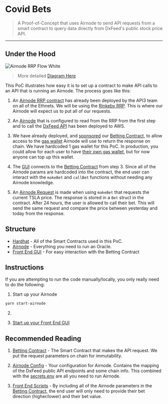 # Covid Bets

> A Proof-of-Concept that uses Airnode to send API requests from a smart contract to query data directly from DxFeed's public stock price API.

-------

## Under the Hood

![Airnode RRP Flow White](https://user-images.githubusercontent.com/26840412/150416083-f40acb84-fbd6-4d5a-a493-9a7a1a6dc53c.png)

> More detailed [Diagram Here](https://docs.api3.org/airnode/v0.7/grp-developers/call-an-airnode.html)


This PoC illustrates how easy it is to set up a contract to make API calls to an API that is running an Airnode. The process goes like this:

1. An [Airnode RRP contract](https://docs.api3.org/airnode/v0.7/concepts/) has already been deployed by the API3 team on all of the Ethnets. We will be using the [Rinkeby RRP](https://docs.api3.org/airnode/v0.7/reference/airnode-addresses.html#airnoderrp). This is where our Airnode will expect us to put all of our requests.

2. An [Airnode](/airnode) that is configured to read from the RRP from the first step and to call the [DxFeed API](/airnode/config.json) has been deployed to AWS.

3. We have already deployed, and [sponsored](https://docs.api3.org/airnode/v0.7/concepts/sponsor.html#sponsoring-a-requester) our [Betting Contract](/hardhat/contracts/Requester.sol), to allow access to the [gas wallet](https://docs.api3.org/airnode/v0.7/concepts/sponsor.html#sponsorwallet) Airnode will use to return the response on chain. We have hardcoded 1 gas wallet for this PoC. In production, you could allow for each user to have [their own gas wallet](https://docs.api3.org/airnode/v0.7/concepts/sponsor.html#derive-a-sponsor-wallet), but for now anyone can top up this wallet.

4. The [GUI](/frontend) connects to the [Betting Contract](/hardhat/contracts/Requester.sol) from step 3. Since all of the Airnode params are hardcoded into the contract, the end user can interact with the `makeBet` and `callBet` functions without needing any Airnode knowledge.

5. An [Airnode Request](https://docs.api3.org/airnode/v0.7/concepts/request.html#frontmatter-title) is made when using `makeBet` that requests the current TSLA price. The response is stored in a `Bet` struct in the contract. After 24 hours, the user is allowed to call their bet. This will send the same request and compare the price between yesterday and today from the response.

## Structure

- [Hardhat](/hardhat) - All of the Smart Contracts used in this PoC.
- [Airnode](/airnode) - Everything you need to run an Oracle.
- [Front End GUI](/frontend) - For easy interaction with the Betting Contract

## Instructions


If you are attempting to run the code manually/locally, you only really need to do the following:

1. Start up your Airnode

```sh
yarn start-airnode
```

2. 

3. [Start up your Front End GUI](/frontend)


## Recommended Reading

1. [Betting Contract](/hardhat/contracts/Requester.sol) - The Smart Contract that makes the API request. We put the request parameters on chain for immutability.

2. [Airnode Config](/airnode/config/config.json) - Your configuration for Airnode. Contains the mapping of the DxFeed public API endpoints and some chain info. This combined with the [secrets.env](airnode/config/secrets.env) are all you need to run Airnode.

3. [Front End Scripts](/frontend/src/components/dApp.vue) - By including all of the Airnode parameters in the [Betting Contract](/hardhat/contracts/Requester.sol), the end user will only need to provide their bet direction (higher/lower) and their bet value.
